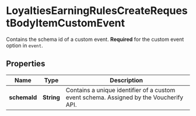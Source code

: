 

# LoyaltiesEarningRulesCreateRequestBodyItemCustomEvent

Contains the schema id of a custom event. **Required** for the custom event option in `event`.

## Properties

| Name | Type | Description |
|------------ | ------------- | ------------- |
|**schemaId** | **String** | Contains a unique identifier of a custom event schema. Assigned by the Voucherify API. |



